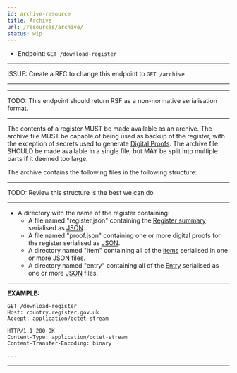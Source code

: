 ```yaml
---
id: archive-resource
title: Archive
url: /resources/archive/
status: wip
---
```


* Endpoint: `GET /download-register`

***
ISSUE: Create a RFC to change this endpoint to `GET /archive`
***

***
TODO: This endpoint should return RSF as a non-normative serialisation format.
***

The contents of a register MUST be made available as an archive. The archive
file MUST be capable of being used as backup of the register, with the
exception of secrets used to generate [Digital
Proofs](/auditability#digital-proofs). The archive file SHOULD be made
available in a single file, but MAY be split into multiple parts if it deemed
too large.

The archive contains the following files in the following structure:

***
TODO: Review this structure is the best we can do
***

* A directory with the name of the register containing:
  * A file named "register.json" containing the [Register summary](/glossary/summary/) serialised as [JSON](/representations#json).
  * A file named "proof.json" containing one or more digital proofs for the register serialised as [JSON](/representations#json).
  * A directory named "item" containing all of the [items](/glosssary/item/) serialised in one or more [JSON](/representations#json) files.
  * A directory named "entry" containing all of the [Entry](/glossary/entry/) serialised as one or more [JSON](/representations#json) files.

***
**EXAMPLE:**

```http
GET /download-register
Host: country.register.gov.uk
Accept: application/octet-stream
```

```http
HTTP/1.1 200 OK
Content-Type: application/octet-stream
Content-Transfer-Encoding: binary

...
```
***
